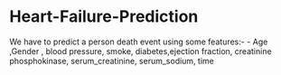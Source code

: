 # Heart-Failure-Prediction
We have to predict a person death event using some features:-         -  Age ,Gender , blood pressure, smoke, diabetes,ejection fraction, creatinine phosphokinase, serum_creatinine, serum_sodium, time  
